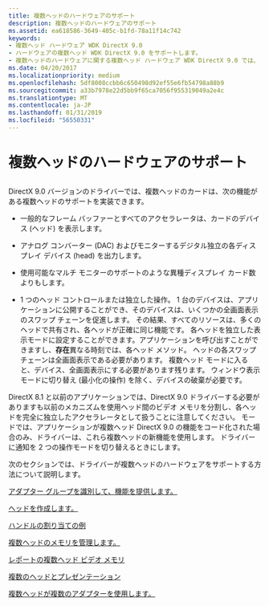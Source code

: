 ```yaml
---
title: 複数ヘッドのハードウェアのサポート
description: 複数ヘッドのハードウェアのサポート
ms.assetid: ea618586-3649-405c-b1fd-78a11f14c742
keywords:
- 複数ヘッド ハードウェア WDK DirectX 9.0
- ハードウェアの複数ヘッド WDK DirectX 9.0 をサポートします。
- 複数ヘッドのハードウェアに関する複数ヘッド ハードウェア WDK DirectX 9.0 では、
ms.date: 04/20/2017
ms.localizationpriority: medium
ms.openlocfilehash: 5df8008ccbb6c650498d92ef55e6fb54798a88b9
ms.sourcegitcommit: a33b7978e22d5bb9f65ca7056f955319049a2e4c
ms.translationtype: MT
ms.contentlocale: ja-JP
ms.lasthandoff: 01/31/2019
ms.locfileid: "56550331"
---
```

# <a name="supporting-multiple-head-hardware"></a>複数ヘッドのハードウェアのサポート


## <span id="ddk_supporting_multiple_head_hardware_gg"></span><span id="DDK_SUPPORTING_MULTIPLE_HEAD_HARDWARE_GG"></span>


DirectX 9.0 バージョンのドライバーでは、複数ヘッドのカードは、次の機能がある複数ヘッドのサポートを実装できます。

-   一般的なフレーム バッファーとすべてのアクセラレータは、カードのデバイス (ヘッド) を表示します。

-   アナログ コンバーター (DAC) およびモニターするデジタル独立の各ディスプレイ デバイス (head) を出力します。

-   使用可能なマルチ モニターのサポートのような異種ディスプレイ カード数よりもします。

-   1 つのヘッド コントロールまたは独立した操作。 1 台のデバイスは、アプリケーションに公開することができ、そのデバイスは、いくつかの全画面表示のスワップ チェーンを促進します。 その結果、すべてのリソースは、多くのヘッドで共有され、各ヘッドが正確に同じ機能です。 各ヘッドを独立した表示モードに設定することができます。アプリケーションを呼び出すことができますし、**存在**異なる時刻では、各ヘッド メソッド。 ヘッドの各スワップ チェーンは全画面表示である必要があります。 複数ヘッド モードに入ると、デバイス、全画面表示にする必要があります残ります。 ウィンドウ表示モードに切り替え (最小化の操作) を除く、デバイスの破棄が必要です。

DirectX 8.1 と以前のアプリケーションでは、DirectX 9.0 ドライバーする必要がありますも以前のメカニズムを使用ヘッド間のビデオ メモリを分割し、各ヘッドを完全に独立したアクセラレータとして扱うことに注意してください。 モードでは、アプリケーションが複数ヘッド DirectX 9.0 の機能をコード化された場合のみ、ドライバーは、これら複数ヘッドの新機能を使用します。 ドライバーに通知を 2 つの操作モードを切り替えるときにします。

次のセクションでは、ドライバーが複数ヘッドのハードウェアをサポートする方法について説明します。

[アダプター グループを識別して、機能を提供します。](identifying-adapter-group-and-providing-capabilities.md)

[ヘッドを作成します。](creating-heads.md)

[ハンドルの割り当ての例](example-of-handle-assignments.md)

[複数ヘッドのメモリを管理します。](managing-multiple-head-memory.md)

[レポートの複数ヘッド ビデオ メモリ](reporting-multiple-head-video-memory.md)

[複数のヘッドとプレゼンテーション](presentation-with-multiple-heads.md)

[複数ヘッドが複数のアダプターを使用します。](using-multiple-multiple-head-adapters.md)

 

 





